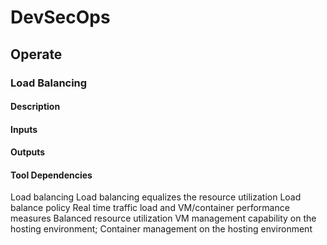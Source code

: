 # DevSecOps

## Operate

### Load Balancing

#### Description

#### Inputs

#### Outputs

#### Tool Dependencies

Load balancing Load balancing
equalizes the resource
utilization
Load balance policy
Real time traffic load
and VM/container
performance measures
Balanced
resource
utilization
VM management
capability on the
hosting
environment;
Container
management on the
hosting environment
